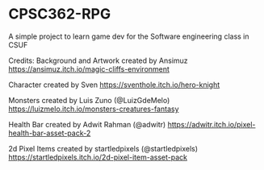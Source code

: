 # CPSC362-RPG
 A simple project to learn game dev for the Software engineering class in CSUF
 
Credits:
Background and Artwork created by Ansimuz
https://ansimuz.itch.io/magic-cliffs-environment

Character created by Sven
https://sventhole.itch.io/hero-knight

Monsters created by Luis Zuno (@LuizGdeMelo)
https://luizmelo.itch.io/monsters-creatures-fantasy

Health Bar created by Adwit Rahman (@adwitr)
https://adwitr.itch.io/pixel-health-bar-asset-pack-2

2d Pixel Items created by startledpixels (@startledpixels)
https://startledpixels.itch.io/2d-pixel-item-asset-pack
